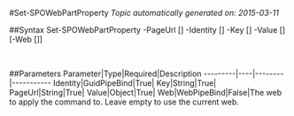#Set-SPOWebPartProperty
*Topic automatically generated on: 2015-03-11*


##Syntax
    Set-SPOWebPartProperty -PageUrl [<String>] -Identity [<GuidPipeBind>] -Key [<String>] -Value [<Object>] [-Web [<WebPipeBind>]]

&nbsp;

##Parameters
Parameter|Type|Required|Description
---------|----|--------|-----------
Identity|GuidPipeBind|True|
Key|String|True|
PageUrl|String|True|
Value|Object|True|
Web|WebPipeBind|False|The web to apply the command to. Leave empty to use the current web.
